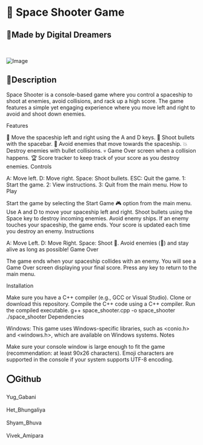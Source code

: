 <h1>  
🚀 Space Shooter Game
 </h1>


<h2>🤝Made by Digital Dreamers</h2>
<br>

![Image](https://github.com/user-attachments/assets/4912025c-413c-4271-8815-b7d27415c82f)
<br>

<h2> 📝Description</h2>
Space Shooter is a console-based game where you control a spaceship to shoot at enemies, avoid collisions, and rack up a high score. The game features a simple yet engaging experience where you move left and right to avoid and shoot down enemies.

Features

🚀 Move the spaceship left and right using the A and D keys.
🔫 Shoot bullets with the spacebar.
👾 Avoid enemies that move towards the spaceship.
💥 Destroy enemies with bullet collisions.
💀 Game Over screen when a collision happens.
🏆 Score tracker to keep track of your score as you destroy enemies.
Controls

A: Move left.
D: Move right.
Space: Shoot bullets.
ESC: Quit the game.
1: Start the game.
2: View instructions.
3: Quit from the main menu.
How to Play

Start the game by selecting the Start Game 🎮 option from the main menu.
Use A and D to move your spaceship left and right.
Shoot bullets using the Space key to destroy incoming enemies.
Avoid enemy ships. If an enemy touches your spaceship, the game ends.
Your score is updated each time you destroy an enemy.
Instructions

A: Move Left.
D: Move Right.
Space: Shoot 🔫.
Avoid enemies (👾) and stay alive as long as possible!
Game Over

The game ends when your spaceship collides with an enemy. You will see a Game Over screen displaying your final score. Press any key to return to the main menu.

Installation

Make sure you have a C++ compiler (e.g., GCC or Visual Studio).
Clone or download this repository.
Compile the C++ code using a C++ compiler.
Run the compiled executable.
g++ space_shooter.cpp -o space_shooter
./space_shooter
Dependencies

Windows: This game uses Windows-specific libraries, such as <conio.h> and <windows.h>, which are available on Windows systems.
Notes

Make sure your console window is large enough to fit the game (recommendation: at least 90x26 characters).
Emoji characters are supported in the console if your system supports UTF-8 encoding.


<h2>⭕️Github</h2>
<a href="https://github.com/Yug-Gabani" style="text-decoration: none; display: block;">Yug_Gabani</a><br>
<a href="https://github.com/hetpatel06" style="text-decoration: none; display: block;">Het_Bhungaliya</a><br>
<a href="https://github.com/shyambhuva" style="text-decoration: none; display: block;">Shyam_Bhuva</a><br>
<a href="https://github.com/VivekAmipara05" style="text-decoration: none; display: block;">Vivek_Amipara</a><br>





